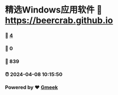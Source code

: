 # 精选Windows应用软件 :link: https://beercrab.github.io 
### :page_facing_up: [4](https://beercrab.github.io/tag.html) 
### :speech_balloon: 0 
### :hibiscus: 839 
### :alarm_clock: 2024-04-08 10:15:50 
### Powered by :heart: [Gmeek](https://github.com/Meekdai/Gmeek)
